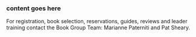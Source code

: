 ### content goes here


For registration, book selection, reservations, guides, reviews and leader training contact the Book Group Team: Marianne Paterniti and Pat Sheary.